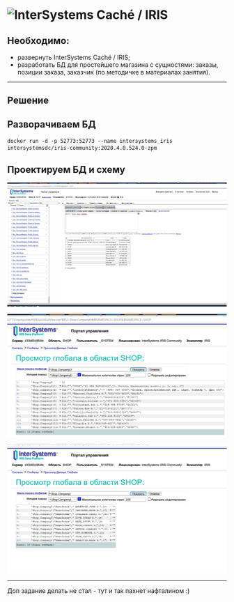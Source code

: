 # ![InterSystems Caché / IRIS](https://recursos.bps.com.es/files/684/19.jpg)
## Необходимо:
- развернуть InterSystems Caché / IRIS;
- разработать БД для простейшего магазина с сущностями: заказы, позиции заказа, заказчик (по методичке в материалах занятия). 

---
## Решение 

## Разворачиваем БД

```
docker run -d -p 52773:52773 --name intersystems_iris intersystemsdc/iris-community:2020.4.0.524.0-zpm
```

## Проектируем БД и схему

![](img/cache_1.png)

![](img/cache_2.png)

![](img/cache_3.png)

---
Доп задание делать не стал - тут и так пахнет нафталином :)